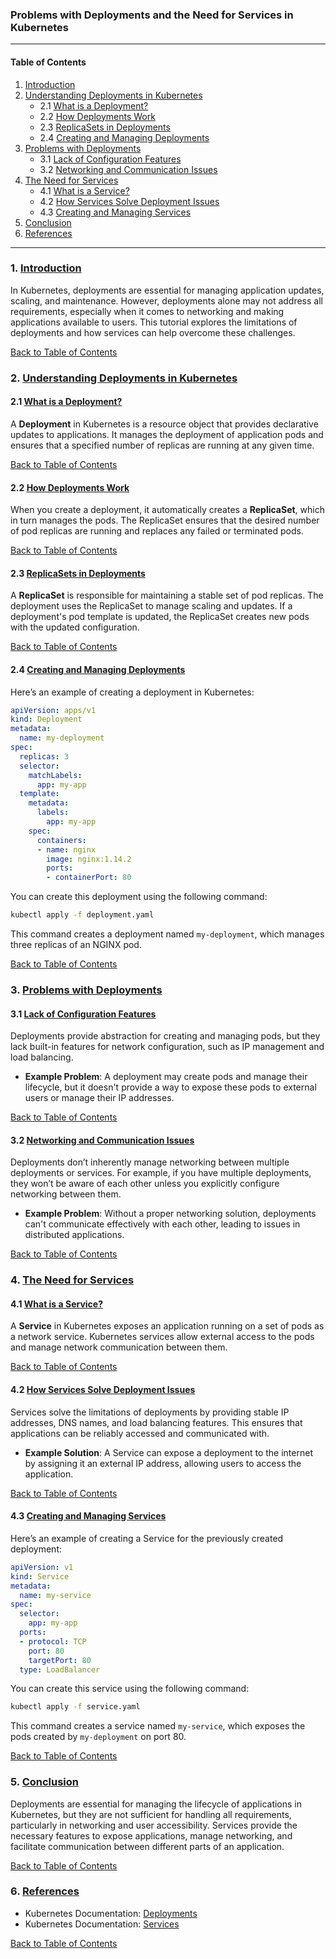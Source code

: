 ### Problems with Deployments and the Need for Services in Kubernetes

---

#### **Table of Contents**

1. [Introduction](#introduction)
2. [Understanding Deployments in Kubernetes](#understanding-deployments-in-kubernetes)
   - 2.1 [What is a Deployment?](#what-is-a-deployment)
   - 2.2 [How Deployments Work](#how-deployments-work)
   - 2.3 [ReplicaSets in Deployments](#replicasets-in-deployments)
   - 2.4 [Creating and Managing Deployments](#creating-and-managing-deployments)
3. [Problems with Deployments](#problems-with-deployments)
   - 3.1 [Lack of Configuration Features](#lack-of-configuration-features)
   - 3.2 [Networking and Communication Issues](#networking-and-communication-issues)
4. [The Need for Services](#the-need-for-services)
   - 4.1 [What is a Service?](#what-is-a-service)
   - 4.2 [How Services Solve Deployment Issues](#how-services-solve-deployment-issues)
   - 4.3 [Creating and Managing Services](#creating-and-managing-services)
5. [Conclusion](#conclusion)
6. [References](#references)

---

### 1. [Introduction](#introduction)

In Kubernetes, deployments are essential for managing application updates, scaling, and maintenance. However, deployments alone may not address all requirements, especially when it comes to networking and making applications available to users. This tutorial explores the limitations of deployments and how services can help overcome these challenges.

[Back to Table of Contents](#table-of-contents)

### 2. [Understanding Deployments in Kubernetes](#understanding-deployments-in-kubernetes)

#### 2.1 [What is a Deployment?](#what-is-a-deployment)

A **Deployment** in Kubernetes is a resource object that provides declarative updates to applications. It manages the deployment of application pods and ensures that a specified number of replicas are running at any given time.

[Back to Table of Contents](#table-of-contents)

#### 2.2 [How Deployments Work](#how-deployments-work)

When you create a deployment, it automatically creates a **ReplicaSet**, which in turn manages the pods. The ReplicaSet ensures that the desired number of pod replicas are running and replaces any failed or terminated pods.

[Back to Table of Contents](#table-of-contents)

#### 2.3 [ReplicaSets in Deployments](#replicasets-in-deployments)

A **ReplicaSet** is responsible for maintaining a stable set of pod replicas. The deployment uses the ReplicaSet to manage scaling and updates. If a deployment's pod template is updated, the ReplicaSet creates new pods with the updated configuration.

[Back to Table of Contents](#table-of-contents)

#### 2.4 [Creating and Managing Deployments](#creating-and-managing-deployments)

Here’s an example of creating a deployment in Kubernetes:

```yaml
apiVersion: apps/v1
kind: Deployment
metadata:
  name: my-deployment
spec:
  replicas: 3
  selector:
    matchLabels:
      app: my-app
  template:
    metadata:
      labels:
        app: my-app
    spec:
      containers:
      - name: nginx
        image: nginx:1.14.2
        ports:
        - containerPort: 80
```

You can create this deployment using the following command:

```bash
kubectl apply -f deployment.yaml
```

This command creates a deployment named `my-deployment`, which manages three replicas of an NGINX pod.

[Back to Table of Contents](#table-of-contents)

### 3. [Problems with Deployments](#problems-with-deployments)

#### 3.1 [Lack of Configuration Features](#lack-of-configuration-features)

Deployments provide abstraction for creating and managing pods, but they lack built-in features for network configuration, such as IP management and load balancing.

- **Example Problem**: A deployment may create pods and manage their lifecycle, but it doesn't provide a way to expose these pods to external users or manage their IP addresses.

[Back to Table of Contents](#table-of-contents)

#### 3.2 [Networking and Communication Issues](#networking-and-communication-issues)

Deployments don’t inherently manage networking between multiple deployments or services. For example, if you have multiple deployments, they won’t be aware of each other unless you explicitly configure networking between them.

- **Example Problem**: Without a proper networking solution, deployments can't communicate effectively with each other, leading to issues in distributed applications.

[Back to Table of Contents](#table-of-contents)

### 4. [The Need for Services](#the-need-for-services)

#### 4.1 [What is a Service?](#what-is-a-service)

A **Service** in Kubernetes exposes an application running on a set of pods as a network service. Kubernetes services allow external access to the pods and manage network communication between them.

[Back to Table of Contents](#table-of-contents)

#### 4.2 [How Services Solve Deployment Issues](#how-services-solve-deployment-issues)

Services solve the limitations of deployments by providing stable IP addresses, DNS names, and load balancing features. This ensures that applications can be reliably accessed and communicated with.

- **Example Solution**: A Service can expose a deployment to the internet by assigning it an external IP address, allowing users to access the application.

[Back to Table of Contents](#table-of-contents)

#### 4.3 [Creating and Managing Services](#creating-and-managing-services)

Here’s an example of creating a Service for the previously created deployment:

```yaml
apiVersion: v1
kind: Service
metadata:
  name: my-service
spec:
  selector:
    app: my-app
  ports:
  - protocol: TCP
    port: 80
    targetPort: 80
  type: LoadBalancer
```

You can create this service using the following command:

```bash
kubectl apply -f service.yaml
```

This command creates a service named `my-service`, which exposes the pods created by `my-deployment` on port 80.

[Back to Table of Contents](#table-of-contents)

### 5. [Conclusion](#conclusion)

Deployments are essential for managing the lifecycle of applications in Kubernetes, but they are not sufficient for handling all requirements, particularly in networking and user accessibility. Services provide the necessary features to expose applications, manage networking, and facilitate communication between different parts of an application.

[Back to Table of Contents](#table-of-contents)

### 6. [References](#references)

- Kubernetes Documentation: [Deployments](https://kubernetes.io/docs/concepts/workloads/controllers/deployment/)
- Kubernetes Documentation: [Services](https://kubernetes.io/docs/concepts/services-networking/service/)

[Back to Table of Contents](#table-of-contents)

